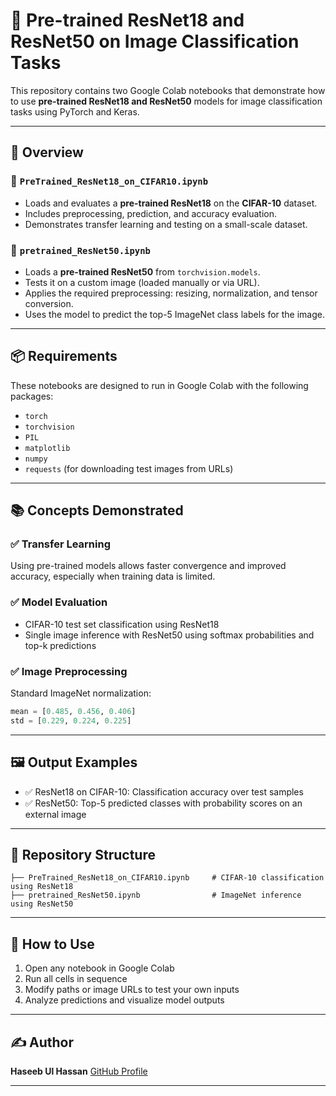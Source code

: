 



# 🧠 Pre-trained ResNet18 and ResNet50 on Image Classification Tasks

This repository contains two Google Colab notebooks that demonstrate how to use **pre-trained ResNet18 and ResNet50** models for image classification tasks using PyTorch and Keras.

---

## 📘 Overview

### 🔹 `PreTrained_ResNet18_on_CIFAR10.ipynb`
- Loads and evaluates a **pre-trained ResNet18** on the **CIFAR-10** dataset.
- Includes preprocessing, prediction, and accuracy evaluation.
- Demonstrates transfer learning and testing on a small-scale dataset.

### 🔹 `pretrained_ResNet50.ipynb`
- Loads a **pre-trained ResNet50** from `torchvision.models`.
- Tests it on a custom image (loaded manually or via URL).
- Applies the required preprocessing: resizing, normalization, and tensor conversion.
- Uses the model to predict the top-5 ImageNet class labels for the image.

---

## 📦 Requirements
These notebooks are designed to run in Google Colab with the following packages:
- `torch`
- `torchvision`
- `PIL`
- `matplotlib`
- `numpy`
- `requests` (for downloading test images from URLs)

---

## 📚 Concepts Demonstrated

### ✅ Transfer Learning
Using pre-trained models allows faster convergence and improved accuracy, especially when training data is limited.

### ✅ Model Evaluation
- CIFAR-10 test set classification using ResNet18
- Single image inference with ResNet50 using softmax probabilities and top-k predictions

### ✅ Image Preprocessing
Standard ImageNet normalization:
```python
mean = [0.485, 0.456, 0.406]
std = [0.229, 0.224, 0.225]
````

---

## 🖼️ Output Examples

* ✅ ResNet18 on CIFAR-10: Classification accuracy over test samples
* ✅ ResNet50: Top-5 predicted classes with probability scores on an external image

---

## 📁 Repository Structure

```
├── PreTrained_ResNet18_on_CIFAR10.ipynb     # CIFAR-10 classification using ResNet18
├── pretrained_ResNet50.ipynb                # ImageNet inference using ResNet50
```

---

## 🔧 How to Use

1. Open any notebook in Google Colab
2. Run all cells in sequence
3. Modify paths or image URLs to test your own inputs
4. Analyze predictions and visualize model outputs

---

## ✍️ Author

**Haseeb Ul Hassan**
[GitHub Profile](https://github.com/HaseebUlHassan437)

---


